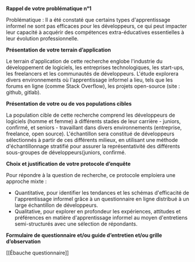 
**Rappel de votre problématique n°1**

Problématique : Il a été constaté que certains types d'apprentissage informel ne sont pas efficaces pour les développeurs, ce qui peut impacter leur capacité à acquérir des compétences extra-éducatives essentielles à leur évolution professionnelle.

**Présentation de votre terrain d’application**

Le terrain d'application de cette recherche englobe l'industrie du développement de logiciels, les entreprises technologiques, les start-ups, les freelancers et les communautés de développeurs. L'étude explorera divers environnements où l'apprentissage informel a lieu, tels que les forums en ligne (comme Stack Overflow), les projets open-source (site : github, gitlab).

**Présentation de votre ou de vos populations cibles**

La population cible de cette recherche comprend les développeurs de logiciels (homme et femme) à différents stades de leur carrière - juniors, confirmé, et seniors - travaillant dans divers environnements (entreprise, freelance, open source). L'échantillon sera constitué de développeurs sélectionnés à partir de ces différents milieux, en utilisant une méthode d'échantillonnage stratifié pour assurer la représentativité des différents sous-groupes de développeurs(juniors, confirmé.

**Choix et justification de votre protocole d’enquête**

Pour répondre à la question de recherche, ce protocole emploiera une approche mixte :

- Quantitative, pour identifier les tendances et les schémas d'efficacité de l'apprentissage informel grâce à un questionnaire en ligne distribué à un large échantillon de développeurs.
- Qualitative, pour explorer en profondeur les expériences, attitudes et préférences en matière d'apprentissage informel au moyen d'entretiens semi-structurés avec une sélection de répondants.

**Formulaire de questionnaire et/ou guide d’entretien et/ou grille d’observation**

[[Ébauche questionnaire]]
